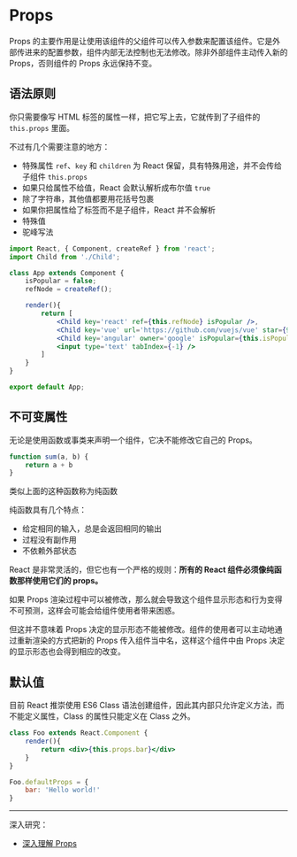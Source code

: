 # Props

Props 的主要作用是让使用该组件的父组件可以传入参数来配置该组件。它是外部传进来的配置参数，组件内部无法控制也无法修改。除非外部组件主动传入新的 Props，否则组件的 Props 永远保持不变。

## 语法原则

你只需要像写 HTML 标签的属性一样，把它写上去，它就传到了子组件的 `this.props` 里面。

不过有几个需要注意的地方：

* 特殊属性 `ref`、`key` 和 `children` 为 React 保留，具有特殊用途，并不会传给子组件 `this.props`
* 如果只给属性不给值，React 会默认解析成布尔值 `true`
* 除了字符串，其他值都要用花括号包裹
* 如果你把属性给了标签而不是子组件，React 并不会解析
* 特殊值
* 驼峰写法

```jsx
import React, { Component, createRef } from 'react';
import Child from './Child';

class App extends Component {
    isPopular = false;
    refNode = createRef();

    render(){
        return [
            <Child key='react' ref={this.refNode} isPopular />,
            <Child key='vue' url='https://github.com/vuejs/vue' star={96500} />,
            <Child key='angular' owner='google' isPopular={this.isPopular} />,
            <input type='text' tabIndex={-1} />
        ]
    }
}

export default App;
```

## 不可变属性

无论是使用函数或事类来声明一个组件，它决不能修改它自己的 Props。

```js
function sum(a, b) {
    return a + b
}
```

类似上面的这种函数称为纯函数

纯函数具有几个特点：

* 给定相同的输入，总是会返回相同的输出
* 过程没有副作用
* 不依赖外部状态

React 是非常灵活的，但它也有一个严格的规则：**所有的 React 组件必须像纯函数那样使用它们的 props。**

如果 Props 渲染过程中可以被修改，那么就会导致这个组件显示形态和行为变得不可预测，这样会可能会给组件使用者带来困惑。

但这并不意味着 Props 决定的显示形态不能被修改。组件的使用者可以主动地通过重新渲染的方式把新的 Props 传入组件当中名，这样这个组件中由 Props 决定的显示形态也会得到相应的改变。

## 默认值

目前 React 推崇使用 ES6 Class 语法创建组件，因此其内部只允许定义方法，而不能定义属性，Class 的属性只能定义在 Class 之外。

```jsx
class Foo extends React.Component {
    render(){
        return <div>{this.props.bar}</div>
    }
}

Foo.defaultProps = {
    bar: 'Hello world!'
}
```

---

深入研究：

- [深入理解 Props](https://blog.csdn.net/u013451157/article/details/78728213)

